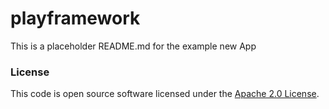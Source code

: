 # playframework

This is a placeholder README.md for the example new App

### License

This code is open source software licensed under the [Apache 2.0 License]("http://www.apache.org/licenses/LICENSE-2.0.html").

